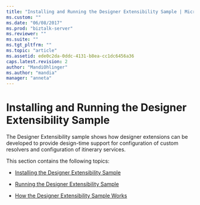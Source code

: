 ```yaml
---
title: "Installing and Running the Designer Extensibility Sample | Microsoft Docs"
ms.custom: ""
ms.date: "06/08/2017"
ms.prod: "biztalk-server"
ms.reviewer: ""
ms.suite: ""
ms.tgt_pltfrm: ""
ms.topic: "article"
ms.assetid: ede0c2da-0ddc-4131-b8ea-cc1dc6456a36
caps.latest.revision: 2
author: "MandiOhlinger"
ms.author: "mandia"
manager: "anneta"
---
```

# Installing and Running the Designer Extensibility Sample
The Designer Extensibility sample shows how designer extensions can be developed to provide design-time support for configuration of custom resolvers and configuration of itinerary services.  
  
 This section contains the following topics:  
  
-   [Installing the Designer Extensibility Sample](../esb-toolkit/installing-the-designer-extensibility-sample.md)  
  
-   [Running the Designer Extensibility Sample](../esb-toolkit/running-the-designer-extensibility-sample.md)  
  
-   [How the Designer Extensibility Sample Works](../esb-toolkit/how-the-designer-extensibility-sample-works.md)